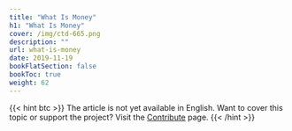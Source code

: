 ```yaml
---
title: "What Is Money"
h1: "What Is Money"
cover: /img/ctd-665.png
description: ""
url: what-is-money
date: 2019-11-19
bookFlatSection: false
bookToc: true
weight: 62
---
```


{{< hint btc >}}
The article is not yet available in English. Want to cover this topic or support the project? Visit the [Contribute](/en/contribute) page. 
{{< /hint >}}